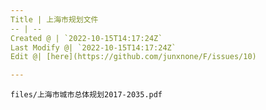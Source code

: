```yaml
---
Title | 上海市规划文件
-- | --
Created @ | `2022-10-15T14:17:24Z`
Last Modify @| `2022-10-15T14:17:24Z`
Edit @| [here](https://github.com/junxnone/F/issues/10)

---
```

```pdf
files/上海市城市总体规划2017-2035.pdf
```
